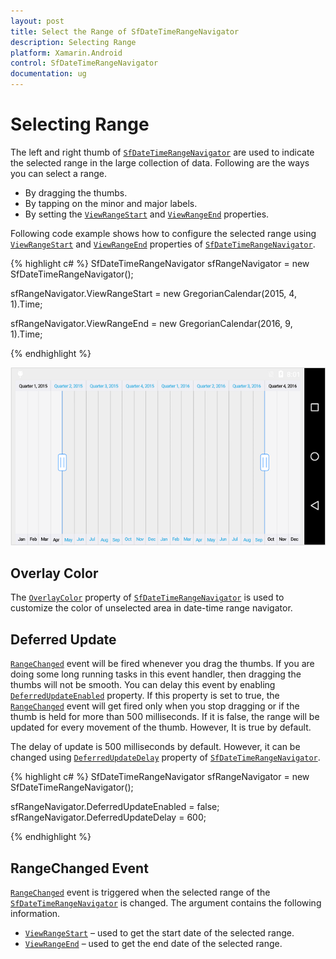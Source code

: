 ```yaml
---
layout: post
title: Select the Range of SfDateTimeRangeNavigator
description: Selecting Range
platform: Xamarin.Android
control: SfDateTimeRangeNavigator
documentation: ug
---
```


# Selecting Range

The left and right thumb of [`SfDateTimeRangeNavigator`](https://help.syncfusion.com/cr/xamarin-android/Com.Syncfusion.Rangenavigator.SfDateTimeRangeNavigator.html) are used to indicate the selected range in the large collection of data. Following are the ways you can select a range.

* By dragging the thumbs.
* By tapping on the minor and major labels.
* By setting the [`ViewRangeStart`](https://help.syncfusion.com/cr/xamarin-android/Com.Syncfusion.Rangenavigator.SfDateTimeRangeNavigator.html#Com_Syncfusion_Rangenavigator_SfDateTimeRangeNavigator_ViewRangeStart) and [`ViewRangeEnd`](https://help.syncfusion.com/cr/xamarin-android/Com.Syncfusion.Rangenavigator.SfDateTimeRangeNavigator.html#Com_Syncfusion_Rangenavigator_SfDateTimeRangeNavigator_ViewRangeEnd) properties.

Following code example shows how to configure the selected range using [`ViewRangeStart`](https://help.syncfusion.com/cr/xamarin-android/Com.Syncfusion.Rangenavigator.SfDateTimeRangeNavigator.html#Com_Syncfusion_Rangenavigator_SfDateTimeRangeNavigator_ViewRangeStart) and [`ViewRangeEnd`](https://help.syncfusion.com/cr/xamarin-android/Com.Syncfusion.Rangenavigator.SfDateTimeRangeNavigator.html#Com_Syncfusion_Rangenavigator_SfDateTimeRangeNavigator_ViewRangeEnd) properties of [`SfDateTimeRangeNavigator`](https://help.syncfusion.com/cr/xamarin-android/Com.Syncfusion.Rangenavigator.SfDateTimeRangeNavigator.html).

{% highlight c# %}
SfDateTimeRangeNavigator sfRangeNavigator = new SfDateTimeRangeNavigator(); 

sfRangeNavigator.ViewRangeStart = new GregorianCalendar(2015, 4, 1).Time;

sfRangeNavigator.ViewRangeEnd = new GregorianCalendar(2016, 9, 1).Time;

{% endhighlight %}

![Range selection in Xamarin.Android DateTimeRangeNavigator](range_images/range_img1.png)

## Overlay Color

The [`OverlayColor`](https://help.syncfusion.com/cr/xamarin-android/Com.Syncfusion.Rangenavigator.SfDateTimeRangeNavigator.html#Com_Syncfusion_Rangenavigator_SfDateTimeRangeNavigator_OverlayColor) property of [`SfDateTimeRangeNavigator`](https://help.syncfusion.com/cr/xamarin-android/Com.Syncfusion.Rangenavigator.SfDateTimeRangeNavigator.html) is used to customize the color of unselected area in date-time range navigator.

## Deferred Update

[`RangeChanged`](https://help.syncfusion.com/cr/xamarin-android/Com.Syncfusion.Rangenavigator.SfDateTimeRangeNavigator.html#Com_Syncfusion_Rangenavigator_SfDateTimeRangeNavigator_RangeChanged) event will be fired whenever you drag the thumbs. If you are doing some long running tasks in this event handler, then dragging the thumbs will not be smooth. You can delay this event by enabling [`DeferredUpdateEnabled`](https://help.syncfusion.com/cr/xamarin-android/Com.Syncfusion.Rangenavigator.SfDateTimeRangeNavigator.html#Com_Syncfusion_Rangenavigator_SfDateTimeRangeNavigator_DeferredUpdateEnabled) property. If this property is set to true, the [`RangeChanged`](https://help.syncfusion.com/cr/xamarin-android/Com.Syncfusion.Rangenavigator.SfDateTimeRangeNavigator.html#Com_Syncfusion_Rangenavigator_SfDateTimeRangeNavigator_RangeChanged) event will get fired only when you stop dragging or if the thumb is held for more than 500 milliseconds. If it is false, the range will be updated for every movement of the thumb. However, It is true by default.

The delay of update is 500 milliseconds by default. However, it can be changed using [`DeferredUpdateDelay`](https://help.syncfusion.com/cr/xamarin-android/Com.Syncfusion.Rangenavigator.SfDateTimeRangeNavigator.html#Com_Syncfusion_Rangenavigator_SfDateTimeRangeNavigator_DeferredUpdateDelay) property of [`SfDateTimeRangeNavigator`](https://help.syncfusion.com/cr/xamarin-android/Com.Syncfusion.Rangenavigator.SfDateTimeRangeNavigator.html). 

{% highlight c# %}
SfDateTimeRangeNavigator sfRangeNavigator = new SfDateTimeRangeNavigator(); 

sfRangeNavigator.DeferredUpdateEnabled = false;
sfRangeNavigator.DeferredUpdateDelay = 600;

{% endhighlight %}


## RangeChanged Event

[`RangeChanged`](https://help.syncfusion.com/cr/xamarin-android/Com.Syncfusion.Rangenavigator.SfDateTimeRangeNavigator.html#Com_Syncfusion_Rangenavigator_SfDateTimeRangeNavigator_RangeChanged) event is triggered when the selected range of the [`SfDateTimeRangeNavigator`](https://help.syncfusion.com/cr/xamarin-android/Com.Syncfusion.Rangenavigator.SfDateTimeRangeNavigator.html) is changed. The argument contains the following information.

* [`ViewRangeStart`](https://help.syncfusion.com/cr/xamarin-android/Com.Syncfusion.Rangenavigator.SfDateTimeRangeNavigator.RangeChangedEventArgs.html#Com_Syncfusion_Rangenavigator_SfDateTimeRangeNavigator_RangeChangedEventArgs_ViewRangeStart) – used to get the start date of the selected range.
* [`ViewRangeEnd`](https://help.syncfusion.com/cr/xamarin-android/Com.Syncfusion.Rangenavigator.SfDateTimeRangeNavigator.RangeChangedEventArgs.html#Com_Syncfusion_Rangenavigator_SfDateTimeRangeNavigator_RangeChangedEventArgs_ViewRangeEnd) – used to get the end date of the selected range.
